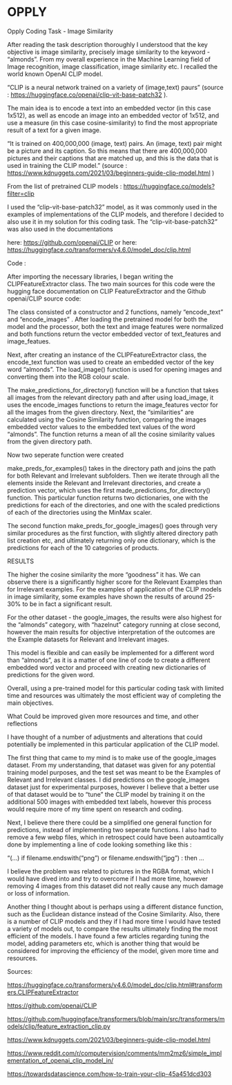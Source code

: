 # OPPLY
Opply Coding Task - Image Similarity 


After reading the task description thoroughly I understood that the key objective is image similarity, precisely image similarity to the keyword - “almonds”. From my overall experience in the Machine Learning field of Image recognition, image classification, image similarity etc. I recalled the world known OpenAI CLIP model. 

“CLIP is a neural network trained on a variety of (image,text) paurs” (source : https://huggingface.co/openai/clip-vit-base-patch32 ). 

The main idea is to encode a text into an embedded vector (in this case 1x512), as well as encode an image into an embedded vector of 1x512, and use a measure (in this case cosine-similarity) to find the most appropriate result of a text for a given image. 

“It is trained on 400,000,000 (image, text) pairs. An (image, text) pair might be a picture and its caption. So this means that there are 400,000,000 pictures and their captions that are matched up, and this is the data that is used in training the CLIP model.” (source : https://www.kdnuggets.com/2021/03/beginners-guide-clip-model.html ) 

From the list of pretrained CLIP models : https://huggingface.co/models?filter=clip 

I used the “clip-vit-base-patch32” model, as it was commonly used in the examples of implementations of the CLIP models, and therefore I decided to also use it in my solution for this coding task. The “clip-vit-base-patch32” was also used in the documentations 

here: 
https://github.com/openai/CLIP 
or here: 
https://huggingface.co/transformers/v4.6.0/model_doc/clip.html 

Code : 

After importing the necessary libraries, I began writing the CLIPFeatureExtractor class. The two main  sources for this code were the hugging face documentation on CLIP FeatureExtractor and the Github openai/CLIP source code: 

The class consisted of a constructor and 2 functions, namely “encode_text” and “encode_images” . After loading the pretrained model for both the model and the processor, both the text and image features were normalized and both functions return the vector embedded vector of text_features and image_featues. 

Next, after creating an instance of the CLIPFeatureExtractor class, the encode_text function was used to create an embedded vector of the key word “almonds”.  The load_image() function is used for opening images and converting them into the RGB colour scale. 


The make_predictions_for_directory() function will be a function that takes all images from the relevant directory path and after using load_image, it uses the encode_images functions to return the image_features vector for all the images from the given directory. Next, the “similarities” are calculated using the Cosine Similarity function, comparing the images embedded vector values to the embedded text values of the word “almonds”. The function returns a mean of all the cosine similarity values from the given directory path. 

Now two seperate function were created 

make_preds_for_examples() takes in the directory path and joins the path for both Relevant and Irrelevant subfolders. Then we iterate through all the elements inside the Relevant and Irrelevant directories, and create a prediction vector, which uses the first made_predictions_for_directory() function. This particular function returns two dictionaries, one with the predictions for each of the directories, and one with the scaled predictions of each of the directories using the MinMax scaler.

The second function make_preds_for_google_images() goes through very similar procedures as the first function, with slightly altered directory path list creation etc, and ultimately returning only one dictionary, which is the predictions for each of the 10 categories of products. 

RESULTS

The higher the cosine similarity the more “goodness” it has. We can observe there is a significantly higher score for the Relevant Examples than for Irrelevant examples. For the examples of application of the CLIP models in image similarity, some examples have shown the results of around 25-30% to be in fact a significant result. 

For the other dataset - the google_images, the results were also highest for the “almonds” category, with “hazelnut” category running at close second, however the main results for objective interpretation of the outcomes are the Example datasets for Relevant and Irrelevant images.  

This model is flexible and can easily be implemented for a different word than “almonds”, as it is a matter of one line of code to create a different embedded word vector and proceed with creating new dictionaries of predictions for the given word. 
 
Overall, using a pre-trained model for this particular coding task with limited time and resources was ultimately the most efficient way of completing the main objectives. 

What Could be improved given more resources and time, and other reflections

I have thought of a number of adjustments and alterations that could potentially be implemented in this particular application of the CLIP model. 

The first thing that came to my mind is to make use of the google_images dataset. From my understanding, that dataset was given for any potential training model purposes, and the test set was meant to be the Examples of Relevant and Irrelevant classes. I did predictions on the google_images dataset just for experimental purposes, however I believe that a better use of that dataset would be to “tune” the CLIP model by training it on the additional 500 images with embedded text labels, however this process would require more of my time spent on research and coding. 

Next, I believe there there could be a simplified one general function for predictions, instead of implementing two seperate functions. I also had to remove a few webp files, which in retrospect could have been autoamtically done by implementing a line of code looking something like this : 

“(...) if filename.endswith(“png”) or filename.endswith(“jpg”) : then … 

I believe the problem was related to pictures in the RGBA format, which I would have dived into and try to overcome if I had more time, however removing 4 images from this dataset did not really cause any much damage or loss of information. 

Another thing I thought about is perhaps using a different distance function, such as the Euclidean distance instead of the Cosine Similarity. Also, there is a number of CLIP models and they if I had more time I would have tested a variety of models out, to compare the results ultimately finding the most efficient of the models. I have found a few articles regarding tuning the model, adding parameters etc, which is another thing that would be considered for improving the efficiency of the model, given more time and resources. 






Sources:

https://huggingface.co/transformers/v4.6.0/model_doc/clip.html#transformers.CLIPFeatureExtractor 

https://github.com/openai/CLIP

https://github.com/huggingface/transformers/blob/main/src/transformers/models/clip/feature_extraction_clip.py 

https://www.kdnuggets.com/2021/03/beginners-guide-clip-model.html

https://www.reddit.com/r/computervision/comments/mm2mz6/simple_implementation_of_openai_clip_model_in/

https://towardsdatascience.com/how-to-train-your-clip-45a451dcd303 
